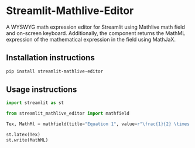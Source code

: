 # Streamlit-Mathlive-Editor

A WYSWYG math expression editor for Streamlit using Mathlive math field and on-screen keyboard.
Additionally, the component returns the MathML expression of the mathematical expression in the field using MathJaX. 

## Installation instructions

```sh
pip install streamlit-mathlive-editor
```

## Usage instructions

```python
import streamlit as st

from streamlit_mathlive_editor import mathfield

Tex, MathMl = mathfield(title="Equation 1", value=r"\frac{1}{2} \times 5",)

st.latex(Tex)
st.write(MathML)

```